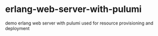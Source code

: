 # erlang-web-server-with-pulumi
demo erlang web server with pulumi used for resource provisioning and deployment
